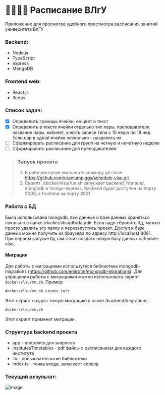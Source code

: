 # :man_student::iphone::fire: Расписание ВЛгУ
Приложение для просмотра удобного простмотра расписания занятий унивеситета ВлГУ
### Backend:
* Node.js
* TypeScript
* express
* MongoDB

### Frontend web:
* React.js
* Redux

 ### Список задач:
 - [x] Определить границы ячейки, ее цвет и текст
 - [x] Определить в тексте ячейки отдельно тип пары, преподаватели, название пары, кабинет, учесть записи типа с 10 недю по 18 нед. Если пар в одной ячейке несколько - разделить их
 - [ ] Сформировать расписание для групп на четную и нечетную неделю
 - [ ] Сформировать расписание для преподавателей

 > ### Запуск проекта
 > 1. В рабочей папке выполните команду git clone https://github.com/uraniumpiggy/schedule-vlsu.git
 > 2. Скрипт ./docker/vlsu/run.sh запускает backend, frontend, mongodb и mongo-express. Backend будет доступен на порту 3000, а frontend на порту 3001

 ### Работа с БД
 Была использована mongodb, все данные о базе данных храняться локально в папке /docker/vlsu/db/datadir. Если надо сбросить бд, можно просто удалить эту папку и перезапустить проект.
 Доступ к базе данных можно получить из браузера по адресу http://localhost:8081. При первом запуске бд там cтоит создать новую базу данных schedule-vlsu.
 
 #### Миграции
 Для работы с миграциями использутеся библиотека mongodb-migrations (https://github.com/emirotin/mongodb-migrations). Для упращения работы с миграциями можно использовать скрипт `docker/vlsu/mm.sh`. 
 Пример:
 ```sh
docker/vlsu/mm.sh create init
 ```
 Этот скрипт создаст новую миграцию в папке /backend/migrations.
```sh
docker/vlsu/mm.sh
 ```
 Этот скрипт применит миграции.

 ### Структура backend проекта
 - app - endpoints для запросов
 - institutesTimetables - pdf файлы с расписанием для каждого института
 - lib - пользовательские библиотеки
 - index.ts - точка входа, запускает сервер

### Текущий результат:
![image](https://user-images.githubusercontent.com/98849146/152606879-f92b1924-ecc2-43c2-b276-fcfd1ae7ad4a.png)
